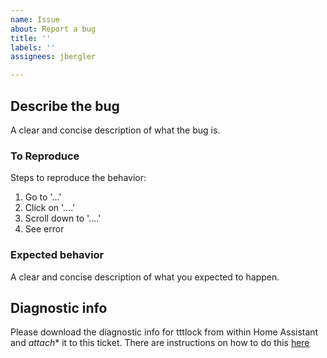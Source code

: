 ```yaml
---
name: Issue
about: Report a bug
title: ''
labels: ''
assignees: jbergler

---
```


## Describe the bug
A clear and concise description of what the bug is.

### To Reproduce
Steps to reproduce the behavior:
1. Go to '...'
2. Click on '....'
3. Scroll down to '....'
4. See error

### Expected behavior

A clear and concise description of what you expected to happen.

## Diagnostic info

Please download the diagnostic info for tttlock from within Home Assistant and *attach** it to this ticket.
There are instructions on how to do this [here](https://www.home-assistant.io/integrations/diagnostics/)
